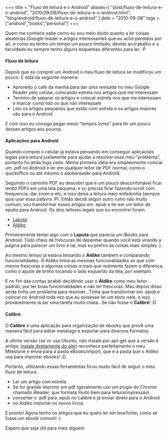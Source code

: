 +++
title = "Fluxo de leitura e o Android"
aliases=[
  "post/fluxo-de-leitura-e-o-android",
  "2010/09/08/fluxo-de-leitura-e-o-android.html",
  "blog/android/fluxo-de-leitura-e-o-android"
]
date = "2010-09-08"
tags = ["android","books","personal"]
+++

Quem me conhece sabe como eu sou meio doido quanto a ler coisas
aleatórias (Google reader e artigos interessantes que eu acho perdidos
por aí), e como eu tenho um tempo um pouco limitado, devido ao
trabalho e a faculdade eu sempre tenho alguns esquemas diferentes para
ler. :P

#### Fluxo de leitura

Depois que eu comprei um Android o meu fluxo de leitura se modificou
um pouco. E está da seguinte maneira:

* Aproveito o café da manhã para dar uma revisada no meu Google Reader pelo celular, colocando estrela nos artigos que me interessam
* Termino de separar os artigos e colocar estrela nos que me interessam e marcar como lido os que não interessam
* Leio os artigos pequenos que estão com estrela e os artigos maiores vão para o Android

E com isso eu consigo pegar meus "tempos livres" para ler um pouco
desses artigos aos poucos.

#### Aplicações para Android

Quando comprei o celular já estava pensando em conseguir aplicações
legais para leitura justamente para ajudar a resolver esse meu
"problema", portanto fui atrás logo cedo.  Minha primeira idéia era
simplesmente colocar um .pdf no Android e ler em qualquer leitor de
PDF normal, como o quickoffice ou até mesmo o adobereader para
Android.

Seguindo o caminho PDF eu descobri que é um pouco desconfortável ficar
lendo PDFs em uma tela pequena, e vc precisa ficar fazendo scroll com
frequencia, dar zoom e etc, e isso deixa a leitura meio enfadonha
(sempre quis usar essa palavra :P).  Então decidi seguir outro rumo
não muito comum, vou transformar esses artigos em .epub e ler em um
leitor de epubs para Android.  Os dois leitores legais que eu
encontrei foram:

* [Laputa](http://www.appbrain.com/app/com.reader.books.laputa.ui)
* [Aldiko](http://www.appbrain.com/app/com.aldiko.android)

Primeiramente tentei algo com o **Laputa** que parecia um iBooks para
Android. Todo cheio de frescuras de desenhar quando você está virando
a página para parecer um livro e tal, mas eu prefiro as coisas mais
simples :).

Ao mesmo tempo já estava testando o **Aldiko** tambem e comparando
funcionalidades. O Aldiko tinha as mesmas funcionalidades só que com
menos frescuras e algumas coisas a mais que realmente fazem a
diferença, como o ajuste de brilho tocando o lado esquerdo da tela,
por exemplo.

E no fim das contas acabei decidindo usar o **Aldiko** como meu leitor
padrão, por ter boas funcionalidades e não ter frescuras. Mas depois
disso ainda tinha um problema para resolver...Tinha que transformar em
.epub e colocar no Android toda vez que eu quisesse ler um texto nele,
e isso provavelmente ia ser uma tarefa muito chata...Se não fosse o
**Calibre**! :D

#### Calibre

O **Calibre** é uma aplicação para organização de ebooks que provê uma
maneira fácil para editar metatags e exportar para diversos formatos.

A ultima versão (se vc usa Ubuntu, não instale por apt-get que a
versão é antiga, [instale diretamente do
site](http://calibre-ebook.com/download_linux)) reconhece
perfeitamente o meu Milestone e envia para a pasta eBooks/import, que
é a pasta que o Aldiko usa para importar ebooks! :D

Portanto, utilizando essas ferramentas ficou muito fácil de seguir o
meu fluxo de leitura:

* Ler um artigo com estrela
* Se for grande imprimir em pdf (geralmente uso um plugin do Chrome chamado iReader, que formata muito bem para leitura/impressão)
* converter o .pdf para .epub no calibre e já enviar direto para o Android
* no Aldiko importar os novos livros

E pronto! Agora tenho os artigos que eu quero ler em boa fonte, como
se fosse um ebook comum! :)

Espero que seja útil para mais alguem.



